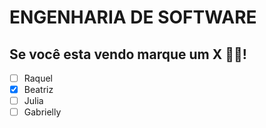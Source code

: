 # ENGENHARIA DE SOFTWARE

## Se você esta vendo marque um X 👍🏽!

- [ ] Raquel
- [X] Beatriz
- [ ] Julia
- [ ] Gabrielly